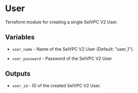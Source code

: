 # User

Terraform module for creating a single SelVPC V2 User.

## Variables

  * `user_name` - Name of the SelVPC V2 User (Default: "user_1").

  * `user_password` - Password of the SelVPC V2 User

## Outputs

  * `user_id` - ID of the created SelVPC V2 User.
